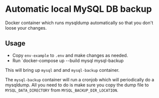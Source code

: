 # Automatic local MySQL DB backup

Docker container which runs mysqldump automatically so that you don't loose your changes.

## Usage

* Copy `env-example` to `.env` and make changes as needed.
* Run `docker-compose up --build mysql mysql-backup

This will bring up `mysql` and and `mysql-backup` container. 

The `mysql-backup` container will run a cronjob which will periodically do a mysqldump. All you need to do is make sure you copy the dump file to `MYSQL_DATA_DIRECTORY` from `MYSQL_BACKUP_DIR_LOCATION`.